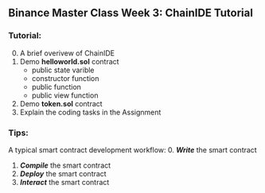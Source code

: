 ## Binance Master Class Week 3: ChainIDE Tutorial 

### Tutorial:
0. A brief overivew of ChainIDE
1. Demo **helloworld.sol** contract
    - public state varible
    - constructor function
    - public function
    - public view function
2. Demo **token.sol** contract
3. Explain the coding tasks in the Assignment

### Tips:
A typical smart contract development workflow:
0. _**Write**_ the smart contract
1. _**Compile**_ the smart contract
2. _**Deploy**_ the smart contract
3. _**Interact**_ the smart contract